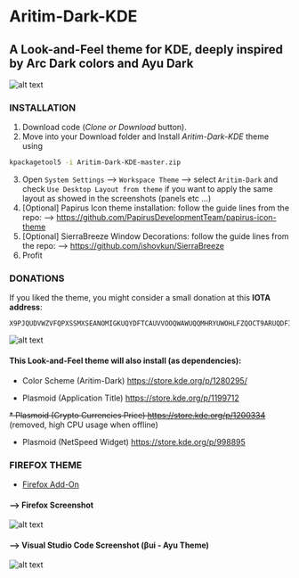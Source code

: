 # Aritim-Dark-KDE

## A Look-and-Feel theme for KDE, deeply inspired by Arc Dark colors and Ayu Dark 

![alt text](https://raw.githubusercontent.com/Mrcuve0/Aritim-Dark-KDE/master/Screenshots/Desktop.png)

### INSTALLATION

1. Download code (*Clone or Download* button).
2. Move into your Download folder and Install *Aritim-Dark-KDE* theme using
```bash
kpackagetool5 -i Aritim-Dark-KDE-master.zip
```
3. Open `System Settings` --> `Workspace Theme` --> select `Aritim-Dark` and check `Use Desktop Layout from theme` if you want to apply the same layout as showed in the screenshots (panels etc ...)
4. [Optional] Papirus Icon theme installation: follow the guide lines from the repo: --> https://github.com/PapirusDevelopmentTeam/papirus-icon-theme
5. [Optional] SierraBreeze Window Decorations: follow the guide lines from the repo: --> https://github.com/ishovkun/SierraBreeze
6. Profit

### DONATIONS
If you liked the theme, you might consider a small donation at this **IOTA address**:
```
X9PJQUDVWZVFQPXSSMXSEANOMIGKUQYDFTCAUVVOOQWAWUQQMHRYUWOHLFZQOCT9ARUQDFIIUSWMGJMICUDOC9XOUY
```
![alt text](https://raw.githubusercontent.com/Mrcuve0/Aritim-Dark-KDE/master/QRCode.jpg)


#### This Look-and-Feel theme will also install (as dependencies):

* Color Scheme (Aritim-Dark)
https://store.kde.org/p/1280295/

* Plasmoid (Application Title)
https://store.kde.org/p/1199712

~~* Plasmoid (Crypto Currencies Price)
https://store.kde.org/p/1200334~~ (removed, high CPU usage when offline)

* Plasmoid (NetSpeed Widget)
https://store.kde.org/p/998895

### FIREFOX THEME
* [Firefox Add-On](https://addons.mozilla.org/en-US/firefox/addon/aritim-dark/)

#### --> Firefox Screenshot

![alt text](https://raw.githubusercontent.com/Mrcuve0/Aritim-Dark-KDE/master/Screenshots/FirefoxTheme.png)

#### --> Visual Studio Code Screenshot (βui - Ayu Theme)

![alt text](https://raw.githubusercontent.com/Mrcuve0/Aritim-Dark-KDE/master/Screenshots/VSCode.png)
